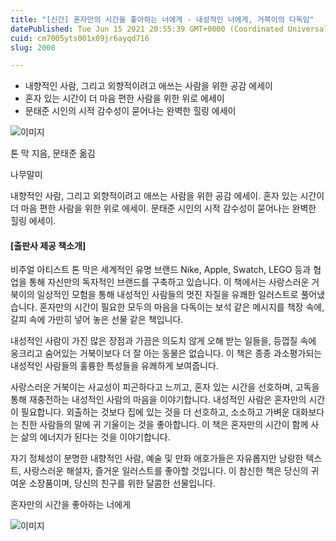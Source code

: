 ```yaml
---
title: "[신간] 혼자만의 시간을 좋아하는 너에게 - 내성적인 너에게, 거북이의 다독임"
datePublished: Tue Jun 15 2021 20:55:39 GMT+0000 (Coordinated Universal Time)
cuid: cm7005yts001x09jr6ayqd716
slug: 2008

---
```



- 내향적인 사람, 그리고 외향적이려고 애쓰는 사람을 위한 공감 에세이
- 혼자 있는 시간이 더 마음 편한 사람을 위한 위로 에세이
- 문태준 시인의 시적 감수성이 묻어나는 완벽한 힐링 에세이

![이미지](https://cdn.hashnode.com/res/hashnode/image/upload/v1739249362113/c326ee76-d10b-4a64-b22a-f75c0ebd662a.jpeg)

톤 막 지음, 문태준 옮김

나무말미

내향적인 사람, 그리고 외향적이려고 애쓰는 사람을 위한 공감 에세이. 혼자 있는 시간이 더 마음 편한 사람을 위한 위로 에세이. 문태준 시인의 시적 감수성이 묻어나는 완벽한 힐링 에세이.

#### [출판사 제공 책소개]

비주얼 아티스트 톤 막은 세계적인 유명 브랜드 Nike, Apple, Swatch, LEGO 등과 협업을 통해 자신만의 독자적인 브랜드를 구축하고 있습니다. 이 책에서는 사랑스러운 거북이의 일상적인 모험을 통해 내성적인 사람들의 멋진 자질을 유쾌한 일러스트로 풀어냈습니다. 혼자만의 시간이 필요한 모두의 마음을 다독이는 보석 같은 메시지를 책장 속에, 갈피 속에 가만히 넣어 놓은 선물 같은 책입니다.

내성적인 사람이 가진 많은 장점과 가끔은 의도치 않게 오해 받는 일들을, 등껍질 속에 웅크리고 숨어있는 거북이보다 더 잘 아는 동물은 없습니다. 이 책은 종종 과소평가되는 내성적인 사람들의 훌륭한 특성들을 유쾌하게 보여줍니다.

사랑스러운 거북이는 사교성이 피곤하다고 느끼고, 혼자 있는 시간을 선호하며, 고독을 통해 재충전하는 내성적인 사람의 마음을 이야기합니다. 내성적인 사람은 혼자만의 시간이 필요합니다. 외출하는 것보다 집에 있는 것을 더 선호하고, 소소하고 가벼운 대화보다는 친한 사람들의 말에 귀 기울이는 것을 좋아합니다. 이 책은 혼자만의 시간이 함께 사는 삶의 에너지가 된다는 것을 이야기합니다.

자기 정체성이 분명한 내향적인 사람, 예술 및 만화 애호가들은 자유롭지만 낭랑한 텍스트, 사랑스러운 해설자, 즐거운 일러스트를 좋아할 것입니다. 이 참신한 책은 당신의 귀여운 소장품이며, 당신의 친구를 위한 달콤한 선물입니다.

혼자만의 시간을 좋아하는 너에게

![이미지](https://cdn.hashnode.com/res/hashnode/image/upload/v1739249363565/4946fd26-5407-40b5-92ef-6cd5fe87d798.jpeg)